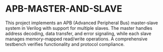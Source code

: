 # APB-MASTER-AND-SLAVE
This project implements an APB (Advanced Peripheral Bus) master-slave system in Verilog with support for multiple slaves. The master handles address decoding, data transfer, and error signaling, while each slave manages memory-mapped read/write operations. A comprehensive testbench verifies functionality and protocol compliance.
